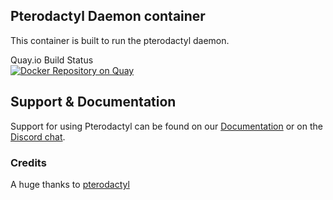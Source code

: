 ## Pterodactyl Daemon container
This container is built to run the pterodactyl daemon.


Quay.io Build Status  
[![Docker Repository on Quay](https://quay.io/repository/kasperfranz/pterodactyl-daemon/status "Docker Repository on Quay")](https://quay.io/repository/kasperfranz/pterodactyl-daemon)


## Support & Documentation
Support for using Pterodactyl can be found on our [Documentation](https://docs.pterodactyl.io/docs) or on the [Discord chat](https://discord.gg/QRDZvVm).

### Credits
A huge thanks to [pterodactyl](https://github.com/Pterodactyl/Daemon)